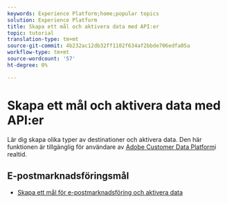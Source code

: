 ```yaml
---
keywords: Experience Platform;home;popular topics
solution: Experience Platform
title: Skapa ett mål och aktivera data med API:er
topic: tutorial
translation-type: tm+mt
source-git-commit: 4b232ac12db32ff1102f634af2bbde706edfa05a
workflow-type: tm+mt
source-wordcount: '57'
ht-degree: 0%

---
```



# Skapa ett mål och aktivera data med API:er

Lär dig skapa olika typer av destinationer och aktivera data. Den här funktionen är tillgänglig för användare av [Adobe Customer Data Platform](https://docs.adobe.com/content/help/en/experience-platform/rtcdp/overview.html)i realtid.

## E-postmarknadsföringsmål

* [Skapa ett mål för e-postmarknadsföring och aktivera data](email-marketing-api.md)